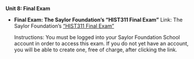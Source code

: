 **Unit 8: Final Exam** <span id="8"></span> 
-   **Final Exam: The Saylor Foundation’s “HIST311 Final Exam”**
    Link: The Saylor Foundation’s [“HIST311 Final
    Exam](http://school.saylor.org/mod/quiz/view.php?id=199)[”](http://school.saylor.org/mod/quiz/view.php?id=199)  
      
     Instructions: You must be logged into your Saylor Foundation School
    account in order to access this exam. If you do not yet have an
    account, you will be able to create one, free of charge, after
    clicking the link.


